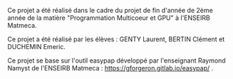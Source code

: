 Ce projet a été réalisé dans le cadre du projet de fin d'année de 2ème année de la matière "Programmation Multicoeur et GPU" à l'ENSEIRB Matmeca.

Ce projet a été réalisé par les élèves : GENTY Laurent, BERTIN Clément et DUCHEMIN Emeric.

Ce projet se base sur l'outil easypap développé par l'enseignant Raymond Namyst de l'ENSEIRB Matmeca : https://gforgeron.gitlab.io/easypap/ .
